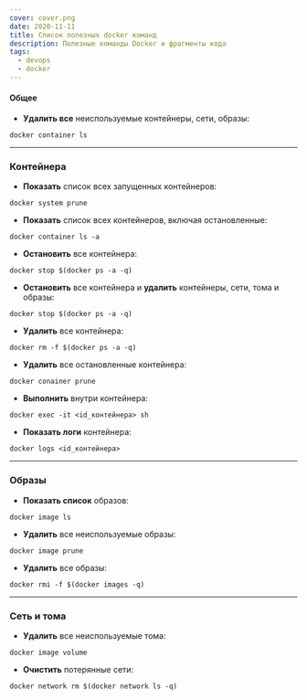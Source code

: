 ```yaml
---
cover: cover.png
date: 2020-11-11
title: Список полезных docker команд
description: Полезные команды Docker и фрагменты кода
tags:
  - devops
  - docker
---
```


#### Общее

- **Удалить все** неиспользуемые контейнеры, сети, образы:
```
docker container ls
```
___

### Контейнера

- **Показать** список всех запущенных контейнеров:
```
docker system prune
```

- **Показать** список всех контейнеров, включая остановленные:
```
docker container ls -a
```

- **Остановить** все контейнера:
```
docker stop $(docker ps -a -q)
```

- **Остановить** все контейнера и **удалить** 
контейнеры, сети, тома и образы:
```
docker stop $(docker ps -a -q)
```

- **Удалить** все контейнера:
```
docker rm -f $(docker ps -a -q)
```

- **Удалить** все остановленные контейнера:
```
docker conainer prune
```

- **Выполнить** внутри контейнера:
```
docker exec -it <id_контейнера> sh
```

- **Показать логи** контейнера:
```
docker logs <id_контейнера>
```
---

### Образы

- **Показать список** образов:
```
docker image ls
```

- **Удалить** все неиспользуемые образы:
```
docker image prune
```

- **Удалить** все образы:
```
docker rmi -f $(docker images -q)
```
---

### Сеть и тома

- **Удалить** все неиспользуемые тома:
```
docker image volume
```

- **Очистить** потерянные сети:
```
docker network rm $(docker network ls -q)
```

